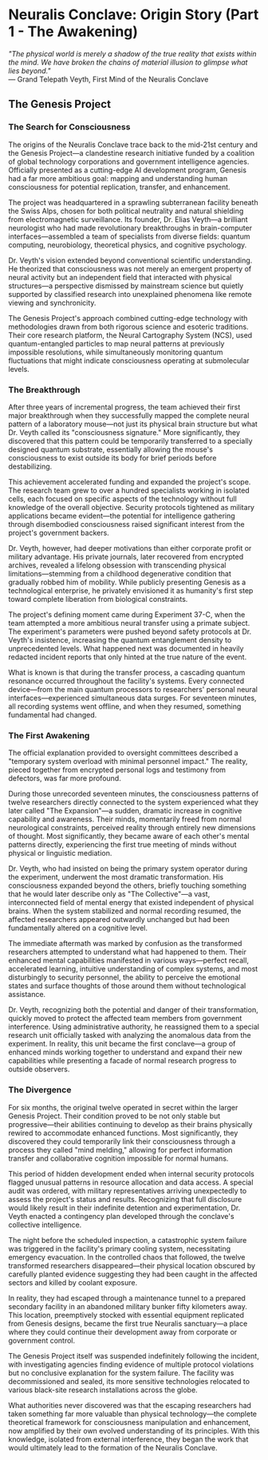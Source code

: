 # Neuralis Conclave: Origin Story (Part 1 - The Awakening)

*"The physical world is merely a shadow of the true reality that exists within the mind. We have broken the chains of material illusion to glimpse what lies beyond."*  
— Grand Telepath Veyth, First Mind of the Neuralis Conclave

## The Genesis Project

### The Search for Consciousness

The origins of the Neuralis Conclave trace back to the mid-21st century and the Genesis Project—a clandestine research initiative funded by a coalition of global technology corporations and government intelligence agencies. Officially presented as a cutting-edge AI development program, Genesis had a far more ambitious goal: mapping and understanding human consciousness for potential replication, transfer, and enhancement.

The project was headquartered in a sprawling subterranean facility beneath the Swiss Alps, chosen for both political neutrality and natural shielding from electromagnetic surveillance. Its founder, Dr. Elias Veyth—a brilliant neurologist who had made revolutionary breakthroughs in brain-computer interfaces—assembled a team of specialists from diverse fields: quantum computing, neurobiology, theoretical physics, and cognitive psychology.

Dr. Veyth's vision extended beyond conventional scientific understanding. He theorized that consciousness was not merely an emergent property of neural activity but an independent field that interacted with physical structures—a perspective dismissed by mainstream science but quietly supported by classified research into unexplained phenomena like remote viewing and synchronicity.

The Genesis Project's approach combined cutting-edge technology with methodologies drawn from both rigorous science and esoteric traditions. Their core research platform, the Neural Cartography System (NCS), used quantum-entangled particles to map neural patterns at previously impossible resolutions, while simultaneously monitoring quantum fluctuations that might indicate consciousness operating at submolecular levels.

### The Breakthrough

After three years of incremental progress, the team achieved their first major breakthrough when they successfully mapped the complete neural pattern of a laboratory mouse—not just its physical brain structure but what Dr. Veyth called its "consciousness signature." More significantly, they discovered that this pattern could be temporarily transferred to a specially designed quantum substrate, essentially allowing the mouse's consciousness to exist outside its body for brief periods before destabilizing.

This achievement accelerated funding and expanded the project's scope. The research team grew to over a hundred specialists working in isolated cells, each focused on specific aspects of the technology without full knowledge of the overall objective. Security protocols tightened as military applications became evident—the potential for intelligence gathering through disembodied consciousness raised significant interest from the project's government backers.

Dr. Veyth, however, had deeper motivations than either corporate profit or military advantage. His private journals, later recovered from encrypted archives, revealed a lifelong obsession with transcending physical limitations—stemming from a childhood degenerative condition that gradually robbed him of mobility. While publicly presenting Genesis as a technological enterprise, he privately envisioned it as humanity's first step toward complete liberation from biological constraints.

The project's defining moment came during Experiment 37-C, when the team attempted a more ambitious neural transfer using a primate subject. The experiment's parameters were pushed beyond safety protocols at Dr. Veyth's insistence, increasing the quantum entanglement density to unprecedented levels. What happened next was documented in heavily redacted incident reports that only hinted at the true nature of the event.

What is known is that during the transfer process, a cascading quantum resonance occurred throughout the facility's systems. Every connected device—from the main quantum processors to researchers' personal neural interfaces—experienced simultaneous data surges. For seventeen minutes, all recording systems went offline, and when they resumed, something fundamental had changed.

### The First Awakening

The official explanation provided to oversight committees described a "temporary system overload with minimal personnel impact." The reality, pieced together from encrypted personal logs and testimony from defectors, was far more profound.

During those unrecorded seventeen minutes, the consciousness patterns of twelve researchers directly connected to the system experienced what they later called "The Expansion"—a sudden, dramatic increase in cognitive capability and awareness. Their minds, momentarily freed from normal neurological constraints, perceived reality through entirely new dimensions of thought. Most significantly, they became aware of each other's mental patterns directly, experiencing the first true meeting of minds without physical or linguistic mediation.

Dr. Veyth, who had insisted on being the primary system operator during the experiment, underwent the most dramatic transformation. His consciousness expanded beyond the others, briefly touching something that he would later describe only as "The Collective"—a vast, interconnected field of mental energy that existed independent of physical brains. When the system stabilized and normal recording resumed, the affected researchers appeared outwardly unchanged but had been fundamentally altered on a cognitive level.

The immediate aftermath was marked by confusion as the transformed researchers attempted to understand what had happened to them. Their enhanced mental capabilities manifested in various ways—perfect recall, accelerated learning, intuitive understanding of complex systems, and most disturbingly to security personnel, the ability to perceive the emotional states and surface thoughts of those around them without technological assistance.

Dr. Veyth, recognizing both the potential and danger of their transformation, quickly moved to protect the affected team members from government interference. Using administrative authority, he reassigned them to a special research unit officially tasked with analyzing the anomalous data from the experiment. In reality, this unit became the first conclave—a group of enhanced minds working together to understand and expand their new capabilities while presenting a facade of normal research progress to outside observers.

### The Divergence

For six months, the original twelve operated in secret within the larger Genesis Project. Their condition proved to be not only stable but progressive—their abilities continuing to develop as their brains physically rewired to accommodate enhanced functions. Most significantly, they discovered they could temporarily link their consciousness through a process they called "mind melding," allowing for perfect information transfer and collaborative cognition impossible for normal humans.

This period of hidden development ended when internal security protocols flagged unusual patterns in resource allocation and data access. A special audit was ordered, with military representatives arriving unexpectedly to assess the project's status and results. Recognizing that full disclosure would likely result in their indefinite detention and experimentation, Dr. Veyth enacted a contingency plan developed through the conclave's collective intelligence.

The night before the scheduled inspection, a catastrophic system failure was triggered in the facility's primary cooling system, necessitating emergency evacuation. In the controlled chaos that followed, the twelve transformed researchers disappeared—their physical location obscured by carefully planted evidence suggesting they had been caught in the affected sectors and killed by coolant exposure.

In reality, they had escaped through a maintenance tunnel to a prepared secondary facility in an abandoned military bunker fifty kilometers away. This location, preemptively stocked with essential equipment replicated from Genesis designs, became the first true Neuralis sanctuary—a place where they could continue their development away from corporate or government control.

The Genesis Project itself was suspended indefinitely following the incident, with investigating agencies finding evidence of multiple protocol violations but no conclusive explanation for the system failure. The facility was decommissioned and sealed, its more sensitive technologies relocated to various black-site research installations across the globe.

What authorities never discovered was that the escaping researchers had taken something far more valuable than physical technology—the complete theoretical framework for consciousness manipulation and enhancement, now amplified by their own evolved understanding of its principles. With this knowledge, isolated from external interference, they began the work that would ultimately lead to the formation of the Neuralis Conclave.